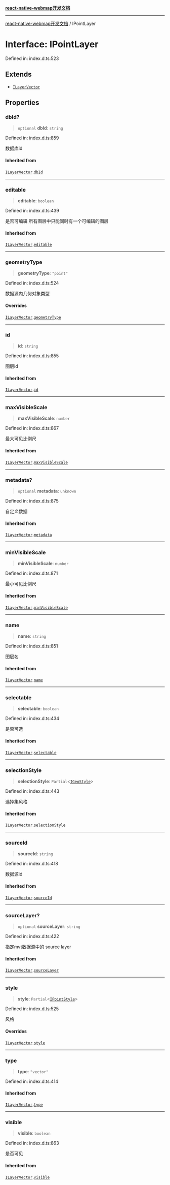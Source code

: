 [**react-native-webmap开发文档**](../README.md)

***

[react-native-webmap开发文档](../globals.md) / IPointLayer

# Interface: IPointLayer

Defined in: index.d.ts:523

## Extends

- [`ILayerVector`](ILayerVector.md)

## Properties

### dbId?

> `optional` **dbId**: `string`

Defined in: index.d.ts:859

数据库id

#### Inherited from

[`ILayerVector`](ILayerVector.md).[`dbId`](ILayerVector.md#dbid)

***

### editable

> **editable**: `boolean`

Defined in: index.d.ts:439

是否可编辑
所有图层中只能同时有一个可编辑的图层

#### Inherited from

[`ILayerVector`](ILayerVector.md).[`editable`](ILayerVector.md#editable)

***

### geometryType

> **geometryType**: `"point"`

Defined in: index.d.ts:524

数据源内几何对象类型

#### Overrides

[`ILayerVector`](ILayerVector.md).[`geometryType`](ILayerVector.md#geometrytype)

***

### id

> **id**: `string`

Defined in: index.d.ts:855

图层id

#### Inherited from

[`ILayerVector`](ILayerVector.md).[`id`](ILayerVector.md#id)

***

### maxVisibleScale

> **maxVisibleScale**: `number`

Defined in: index.d.ts:867

最大可见比例尺

#### Inherited from

[`ILayerVector`](ILayerVector.md).[`maxVisibleScale`](ILayerVector.md#maxvisiblescale)

***

### metadata?

> `optional` **metadata**: `unknown`

Defined in: index.d.ts:875

自定义数据

#### Inherited from

[`ILayerVector`](ILayerVector.md).[`metadata`](ILayerVector.md#metadata)

***

### minVisibleScale

> **minVisibleScale**: `number`

Defined in: index.d.ts:871

最小可见比例尺

#### Inherited from

[`ILayerVector`](ILayerVector.md).[`minVisibleScale`](ILayerVector.md#minvisiblescale)

***

### name

> **name**: `string`

Defined in: index.d.ts:851

图层名

#### Inherited from

[`ILayerVector`](ILayerVector.md).[`name`](ILayerVector.md#name)

***

### selectable

> **selectable**: `boolean`

Defined in: index.d.ts:434

是否可选

#### Inherited from

[`ILayerVector`](ILayerVector.md).[`selectable`](ILayerVector.md#selectable)

***

### selectionStyle

> **selectionStyle**: `Partial`\<[`IGeoStyle`](../type-aliases/IGeoStyle.md)\>

Defined in: index.d.ts:443

选择集风格

#### Inherited from

[`ILayerVector`](ILayerVector.md).[`selectionStyle`](ILayerVector.md#selectionstyle)

***

### sourceId

> **sourceId**: `string`

Defined in: index.d.ts:418

数据源id

#### Inherited from

[`ILayerVector`](ILayerVector.md).[`sourceId`](ILayerVector.md#sourceid)

***

### sourceLayer?

> `optional` **sourceLayer**: `string`

Defined in: index.d.ts:422

指定mvt数据源中的 source layer

#### Inherited from

[`ILayerVector`](ILayerVector.md).[`sourceLayer`](ILayerVector.md#sourcelayer)

***

### style

> **style**: `Partial`\<[`IPointStyle`](IPointStyle.md)\>

Defined in: index.d.ts:525

风格

#### Overrides

[`ILayerVector`](ILayerVector.md).[`style`](ILayerVector.md#style)

***

### type

> **type**: `"vector"`

Defined in: index.d.ts:414

#### Inherited from

[`ILayerVector`](ILayerVector.md).[`type`](ILayerVector.md#type)

***

### visible

> **visible**: `boolean`

Defined in: index.d.ts:863

是否可见

#### Inherited from

[`ILayerVector`](ILayerVector.md).[`visible`](ILayerVector.md#visible)
